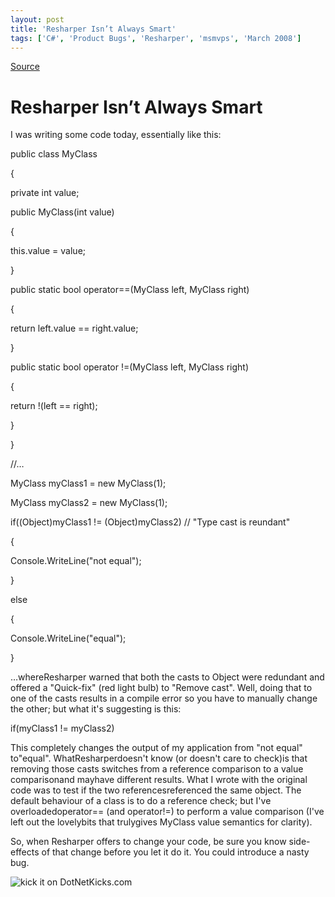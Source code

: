 ```yaml
---
layout: post
title: 'Resharper Isn’t Always Smart'
tags: ['C#', 'Product Bugs', 'Resharper', 'msmvps', 'March 2008']
---
```

[Source](http://blogs.msmvps.com/peterritchie/2008/03/31/resharper-isn-t-always-smart/ "Permalink to Resharper Isn’t Always Smart")

# Resharper Isn’t Always Smart

I was writing some code today, essentially like this:

  

public class MyClass

{

 private int value;

 public MyClass(int value)

 {

  this.value = value;

 }

 public static bool operator==(MyClass left, MyClass right)

 {

  return left.value == right.value;

 }



 public static bool operator !=(MyClass left, MyClass right)

 {

  return !(left == right);

 }

}

  

 //…

 MyClass myClass1 = new MyClass(1);

 MyClass myClass2 = new MyClass(1);

 if((Object)myClass1 != (Object)myClass2) // "Type cast is reundant"

 {

  Console.WriteLine("not equal");

 }

 else

 {

  Console.WriteLine("equal");

 }

…whereResharper warned that both the casts to Object were redundant and offered a "Quick-fix" (red light bulb) to "Remove cast". Well, doing that to one of the casts results in a compile error so you have to manually change the other; but what it's suggesting is this:

  

 if(myClass1 != myClass2)

This completely changes the output of my application from "not equal" to"equal". WhatResharperdoesn't know (or doesn't care to check)is that removing those casts switches from a reference comparison to a value comparisonand mayhave different results. What I wrote with the original code was to test if the two referencesreferenced the same object. The default behaviour of a class is to do a reference check; but I've overloadedoperator== (and operator!=) to perform a value comparison (I've left out the lovelybits that trulygives MyClass value semantics for clarity).

So, when Resharper offers to change your code, be sure you know side-effects of that change before you let it do it. You could introduce a nasty bug.

![kick it on DotNetKicks.com][1]

[1]: http://www.dotnetkicks.com/Services/Images/KickItImageGenerator.ashx?url=http%3a%2f%2fmsmvps.com%2fblogs%2fpeterritchie%2farchive%2f2008%2f03%2f31%2fresharper-isn-t-always-smart.aspx



